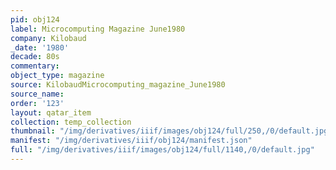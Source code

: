 ```yaml
---
pid: obj124
label: Microcomputing Magazine June1980
company: Kilobaud
_date: '1980'
decade: 80s
commentary: 
object_type: magazine
source: KilobaudMicrocomputing_magazine_June1980
source_name: 
order: '123'
layout: qatar_item
collection: temp_collection
thumbnail: "/img/derivatives/iiif/images/obj124/full/250,/0/default.jpg"
manifest: "/img/derivatives/iiif/obj124/manifest.json"
full: "/img/derivatives/iiif/images/obj124/full/1140,/0/default.jpg"
---
```

